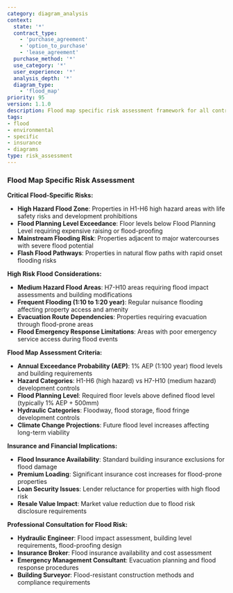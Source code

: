 ```yaml
---
category: diagram_analysis
context:
  state: '*'
  contract_type: 
    - 'purchase_agreement'
    - 'option_to_purchase'
    - 'lease_agreement'
  purchase_method: '*'
  use_category: '*'
  user_experience: '*'
  analysis_depth: '*'
  diagram_type:
    - 'flood_map'
priority: 95
version: 1.1.0
description: Flood map specific risk assessment framework for all contract types
tags:
- flood
- environmental
- specific
- insurance
- diagrams
type: risk_assessment
---
```


### Flood Map Specific Risk Assessment

**Critical Flood-Specific Risks:**
- **High Hazard Flood Zone**: Properties in H1-H6 high hazard areas with life safety risks and development prohibitions
- **Flood Planning Level Exceedance**: Floor levels below Flood Planning Level requiring expensive raising or flood-proofing
- **Mainstream Flooding Risk**: Properties adjacent to major watercourses with severe flood potential
- **Flash Flood Pathways**: Properties in natural flow paths with rapid onset flooding risks

**High Risk Flood Considerations:**
- **Medium Hazard Flood Areas**: H7-H10 areas requiring flood impact assessments and building modifications
- **Frequent Flooding (1:10 to 1:20 year)**: Regular nuisance flooding affecting property access and amenity
- **Evacuation Route Dependencies**: Properties requiring evacuation through flood-prone areas
- **Flood Emergency Response Limitations**: Areas with poor emergency service access during flood events

**Flood Map Assessment Criteria:**
- **Annual Exceedance Probability (AEP)**: 1% AEP (1:100 year) flood levels and building requirements
- **Hazard Categories**: H1-H6 (high hazard) vs H7-H10 (medium hazard) development controls
- **Flood Planning Level**: Required floor levels above defined flood level (typically 1% AEP + 500mm)
- **Hydraulic Categories**: Floodway, flood storage, flood fringe development controls
- **Climate Change Projections**: Future flood level increases affecting long-term viability

**Insurance and Financial Implications:**
- **Flood Insurance Availability**: Standard building insurance exclusions for flood damage
- **Premium Loading**: Significant insurance cost increases for flood-prone properties
- **Loan Security Issues**: Lender reluctance for properties with high flood risk
- **Resale Value Impact**: Market value reduction due to flood risk disclosure requirements

**Professional Consultation for Flood Risk:**
- **Hydraulic Engineer**: Flood impact assessment, building level requirements, flood-proofing design
- **Insurance Broker**: Flood insurance availability and cost assessment
- **Emergency Management Consultant**: Evacuation planning and flood response procedures
- **Building Surveyor**: Flood-resistant construction methods and compliance requirements
